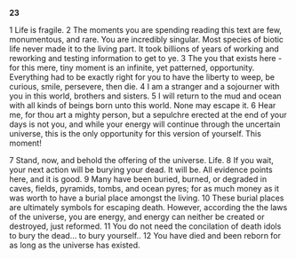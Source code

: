 **23**
  
1 Life is fragile. 2 The moments you are spending reading this text are few, monumentous, and rare. You are incredibly singular. Most species of biotic life never made it to the living part. It took billions of years of working and reworking and testing information to get to ye. 3 The you that exists here - for this mere, tiny moment is an infinite, yet patterned, opportunity. Everything had to be exactly right for you to have the liberty to weep, be curious, smile, persevere, then die. 4 I am a stranger and a sojourner with you in this world, brothers and sisters. 5 I will return to the mud and ocean with all kinds of beings born unto this world. None may escape it. 6 Hear me, for thou art a mighty person, but a sepulchre erected at the end of your days is not you, and while your energy will continue through the uncertain universe, this is the only opportunity for this version of yourself. This moment!  

7 Stand, now, and behold the offering of the universe. Life. 8 If you wait, your next action will be burying your dead. It will be. All evidence points here, and it is good. 9 Many have been buried, burned, or degraded in caves, fields, pyramids, tombs, and ocean pyres; for as much money as it was worth to have a burial place amongst the living. 10 These burial places are ultimately symbols for escaping death. However, according the the laws of the universe, you are energy, and energy can neither be created or destroyed, just reformed. 11 You do not need the concilation of death idols to bury the dead... to bury yourself.. 12 You have died and been reborn for as long as the universe has existed.


